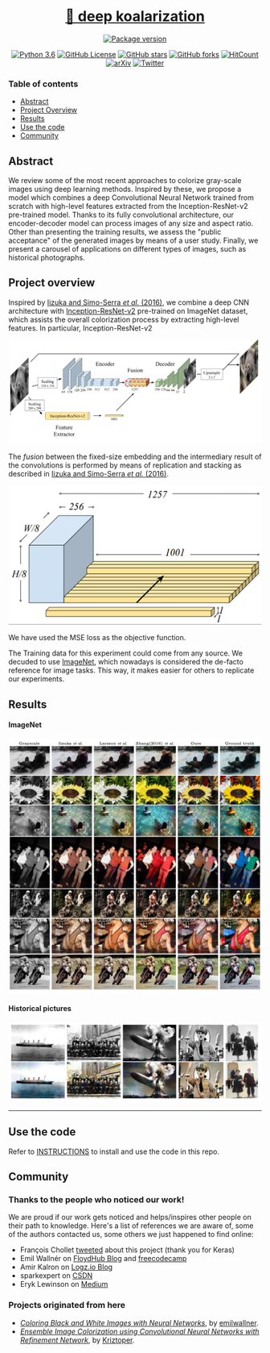 <h1 align="center" style="border-bottom: none;"> <a href="https://lcsrg.me/deep-koalarization">🐨 deep koalarization</a>
</h1>

<p align="center">
  <a href="https://github.com/baldassarreFe/deep-koalarization">
    <img alt="Package version" src="https://img.shields.io/badge/koalarization-v0.2.0-blue.svg?style=for-the-badge&logo=python&logoColor=yellow">
  </a>
</p>

<p align="center">
  <a href="https://www.python.org/downloads/release/python-360/"><img alt="Python 3.6" src="https://img.shields.io/badge/python-3.6-blue.svg"></a>
  <a href="https://github.com/baldassarreFe/deep-koalarization/blob/master/LICENSE"><img alt="GitHub License" src="https://img.shields.io/github/license/baldassarreFe/deep-koalarization.svg"></a>
  <a href="https://github.com/baldassarreFe/deep-koalarization/stargazers"><img alt="GitHub stars" src="https://img.shields.io/github/stars/baldassarreFe/deep-koalarization.svg"></a>
  <a href="https://github.com/baldassarreFe/deep-koalarization/network"><img alt="GitHub forks" src="https://img.shields.io/github/forks/baldassarreFe/deep-koalarization.svg"></a>
    <a href="https://github.com/baldassarreFe/deep-koalarization"><img alt="HitCount" src="https://views.whatilearened.today/views/github/baldassarreFe/deep-koalarization.svg"></a>
  <a href="https://arxiv.org/abs/1712.03400"><img alt="arXiv" src="https://img.shields.io/badge/paper-arXiv-_.svg?&color=B31B1B"></a>
  <a href="https://twitter.com/intent/tweet?text=Wow:&url=https%3A%2F%2Fgithub.com%2FbaldassarreFe%2Fdeep-koalarization"><img alt="Twitter" src="https://img.shields.io/twitter/url/https/github.com/baldassarreFe/deep-koalarization.svg?style=social"></a>
</p>

### Table of contents

- [Abstract](#abstract)
- [Project Overview](#project-overview)
- [Results](#results)
- [Use the code](#use-the-code)
- [Community](#community)

## Abstract

We review some of the most recent approaches to colorize gray-scale images using deep learning methods. Inspired by these, we propose a model which combines a deep Convolutional Neural Network trained from scratch with high-level features extracted from the Inception-ResNet-v2 pre-trained model. Thanks to its fully convolutional architecture, our encoder-decoder model can process images of any size and aspect ratio. Other than presenting the training results, we assess the "public acceptance" of the generated images by means of a user study. Finally, we present a carousel of applications on different types of images, such as historical photographs.

<!---
## Intro
We got the inspiration from the work of Richard Zhang, Phillip Isola and Alexei A. Efros, who realized a network able to colorize black and white images ([blog post](https://richzhang.github.io/colorization/) and [paper](https://arxiv.org/abs/1603.08511)). They trained a network on ImageNet pictures preprocessed to make them gray-scale, with the colored image as the output target.

Then we also saw the experiments of Satoshi Iizuka, Edgar Simo-Serra and Hiroshi Ishikawa, who added image classification features to raw pixels fed to the network, improving the overall results ([YouTube review](https://www.youtube.com/watch?v=MfaTOXxA8dM), [blog post](http://hi.cs.waseda.ac.jp/~iizuka/projects/colorization/en/) and [paper](http://hi.cs.waseda.ac.jp/~iizuka/projects/colorization/data/colorization_sig2016.pdf)).
-->

## Project overview
Inspired by [Iizuka and Simo-Serra *et al.* (2016)](http://hi.cs.waseda.ac.jp/~iizuka/projects/colorization/data/colorization_sig2016.pdf), we combine a deep CNN architecture with [Inception-ResNet-v2](https://arxiv.org/abs/1602.07261) pre-trained on ImageNet dataset, which assists the overall colorization process by extracting high-level features. In particular, Inception-ResNet-v2

![](assets/our_net.png)

<!---
The hidden layers of these models are learned to create a semantic representation of the image that is then used by the final layer (fully connected + softmax) to label the objects in the image. By “cutting” the model at one of its final layers we will get a high dimensional representation of image features, that will be used by our network to perform the colorization task (TensorFlow [tutorial](https://www.tensorflow.org/tutorials/image_retraining) on transfer learning, another [tutorial](https://kwotsin.github.io/tech/2017/02/11/transfer-learning.html) and arXiv [paper](https://arxiv.org/abs/1403.6382)).
-->

The _fusion_ between the fixed-size embedding and the intermediary result of the convolutions is performed by means of replication and stacking as described in [Iizuka and Simo-Serra *et al.* (2016)](http://hi.cs.waseda.ac.jp/~iizuka/projects/colorization/data/colorization_sig2016.pdf).

![Fusion](assets/fusion_layer.png)

We have used the MSE loss as the objective function.

The Training data for this experiment could come from any source. We decuded to use [ImageNet](http://www.image-net.org), which nowadays is considered the de-facto reference for image tasks. This way, it makes easier for others to replicate our experiments.

## Results

#### ImageNet

![ImageNet 1](assets/comparison.png)

#### Historical pictures

![Historical 1](assets/historical.png)

---

## Use the code

Refer to [INSTRUCTIONS](INSTRUCTIONS.md) to install and use the code in this repo.

## Community

### Thanks to the people who noticed our work!

We are proud if our work gets noticed and helps/inspires other people on their path to knowledge. Here's a list of references we are aware of, some of the authors contacted us, some others we just happened to find online:

- François Chollet [tweeted](https://twitter.com/fchollet/status/917846097430638592) about this project (thank you for Keras)
- Emil Wallnér on [FloydHub Blog](https://blog.floydhub.com/colorizing-b&w-photos-with-neural-networks/) and [freecodecamp](https://medium.freecodecamp.org/colorize-b-w-photos-with-a-100-line-neural-network-53d9b4449f8d)
- Amir Kalron on [Logz.io Blog](https://logz.io/blog/open-source-machine-learning/)
- sparkexpert on [CSDN](http://blog.csdn.net/sparkexpert/article/details/74452523)
- Eryk Lewinson on [Medium](https://towardsdatascience.com/image-colorization-using-convolutional-autoencoders-fdabc1cb1dbe)

### Projects originated from here
- _[Coloring Black and White Images with Neural Networks](https://github.com/emilwallner/Coloring-greyscale-images)_, by [emilwallner](https://github.com/emilwallner).
- _[Ensemble Image Colorization using Convolutional Neural Networks with Refinement Network](https://github.com/Kriztoper/deep-koalarization)_, by [Kriztoper](https://github.com/Kriztoper).
